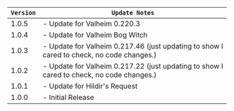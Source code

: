 | `Version` | `Update Notes`                                                                           |
|-----------|------------------------------------------------------------------------------------------|
| 1.0.5     | - Update for Valheim 0.220.3                                                             |
| 1.0.4     | - Update for Valheim Bog Witch                                                           |
| 1.0.3     | - Update for Valheim 0.217.46 (just updating to show I cared to check, no code changes.) |
| 1.0.2     | - Update for Valheim 0.217.22 (just updating to show I cared to check, no code changes.) |
| 1.0.1     | - Update for Hildir's Request                                                            |
| 1.0.0     | - Initial Release                                                                        |